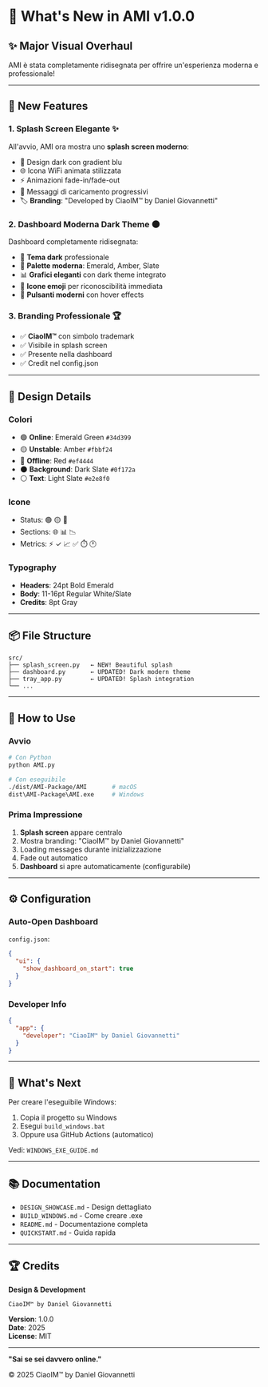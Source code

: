 # 🎉 What's New in AMI v1.0.0

## ✨ Major Visual Overhaul

AMI è stata completamente ridisegnata per offrire un'esperienza moderna e professionale!

---

## 🌟 New Features

### 1. **Splash Screen Elegante** ✨
All'avvio, AMI ora mostra uno **splash screen moderno**:
- 🎨 Design dark con gradient blu
- 🌐 Icona WiFi animata stilizzata
- ⚡ Animazioni fade-in/fade-out
- 📝 Messaggi di caricamento progressivi
- 🏷️ **Branding**: "Developed by CiaoIM™ by Daniel Giovannetti"

### 2. **Dashboard Moderna Dark Theme** 🌑
Dashboard completamente ridisegnata:
- 🎨 **Tema dark** professionale
- 🌈 **Palette moderna**: Emerald, Amber, Slate
- 📊 **Grafici eleganti** con dark theme integrato
- 🎯 **Icone emoji** per riconoscibilità immediata
- 🔵 **Pulsanti moderni** con hover effects

### 3. **Branding Professionale** 🏆
- ✅ **CiaoIM™** con simbolo trademark
- ✅ Visibile in splash screen
- ✅ Presente nella dashboard
- ✅ Credit nel config.json

---

## 🎨 Design Details

### Colori
- 🟢 **Online**: Emerald Green `#34d399`
- 🟡 **Unstable**: Amber `#fbbf24`
- 🔴 **Offline**: Red `#ef4444`
- 🌑 **Background**: Dark Slate `#0f172a`
- ⚪ **Text**: Light Slate `#e2e8f0`

### Icone
- Status: 🟢 🟡 🔴
- Sections: 🌐 📊 📉
- Metrics: ⚡ ✓ 📈 ✅ ⏱️ 🕐

### Typography
- **Headers**: 24pt Bold Emerald
- **Body**: 11-16pt Regular White/Slate
- **Credits**: 8pt Gray

---

## 📦 File Structure

```
src/
├── splash_screen.py   ← NEW! Beautiful splash
├── dashboard.py       ← UPDATED! Dark modern theme
├── tray_app.py        ← UPDATED! Splash integration
└── ...
```

---

## 🚀 How to Use

### Avvio
```bash
# Con Python
python AMI.py

# Con eseguibile
./dist/AMI-Package/AMI       # macOS
dist\AMI-Package\AMI.exe     # Windows
```

### Prima Impressione
1. **Splash screen** appare centralo
2. Mostra branding: "CiaoIM™ by Daniel Giovannetti"
3. Loading messages durante inizializzazione
4. Fade out automatico
5. **Dashboard** si apre automaticamente (configurabile)

---

## ⚙️ Configuration

### Auto-Open Dashboard
`config.json`:
```json
{
  "ui": {
    "show_dashboard_on_start": true
  }
}
```

### Developer Info
```json
{
  "app": {
    "developer": "CiaoIM™ by Daniel Giovannetti"
  }
}
```

---

## 🎯 What's Next

Per creare l'eseguibile Windows:
1. Copia il progetto su Windows
2. Esegui `build_windows.bat`
3. Oppure usa GitHub Actions (automatico)

Vedi: `WINDOWS_EXE_GUIDE.md`

---

## 📚 Documentation

- `DESIGN_SHOWCASE.md` - Design dettagliato
- `BUILD_WINDOWS.md` - Come creare .exe
- `README.md` - Documentazione completa
- `QUICKSTART.md` - Guida rapida

---

## 🏆 Credits

**Design & Development**
```
CiaoIM™ by Daniel Giovannetti
```

**Version**: 1.0.0  
**Date**: 2025  
**License**: MIT  

---

**"Sai se sei davvero online."**

© 2025 CiaoIM™ by Daniel Giovannetti
